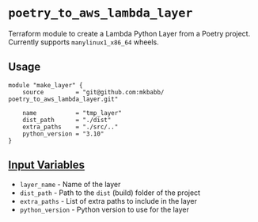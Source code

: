 # `poetry_to_aws_lambda_layer`

Terraform module to create a Lambda Python Layer from a Poetry project. Currently
supports `manylinux1_x86_64` wheels.

## Usage

```hcl
module "make_layer" {
    source         = "git@github.com:mkbabb/ poetry_to_aws_lambda_layer.git"

    name           = "tmp_layer"   
    dist_path      = "./dist"
    extra_paths    = "./src/.."
    python_version = "3.10"
}
```

## [Input Variables](/variables.tf)

-   `layer_name` - Name of the layer
-   `dist_path` - Path to the `dist` (build) folder of the project
-   `extra_paths` - List of extra paths to include in the layer
-   `python_version` - Python version to use for the layer
